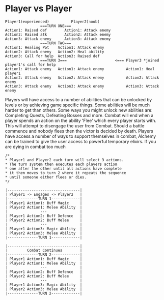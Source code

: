 <h1> Player vs Player </h1>

```
Player1(experienced)          Player2(noob)
                ===TURN ONE===
Action1: Raised def        Action1: Attack enemy
Action2: Raised atk        Action2: Attack enemy
Action3: Attack enemy      Action3: Attack enemy
                ===TURN TWO===
Action1: Healing Pot    Action1: Attack enemy
Action2: Attack enemy   Action2: Heal ability
Action3: Call for help  Action3: Raised def
                ===TURN 3===                      <=== Player3 *joined player1's call for help
Action1: Attack enemy   Action1: Attack enemy          Action1: Heal player1
Action2: Attack enemy   Action2: Attack enemy          Action2: Attack enemy
Action3: Attack enemy   Action3: Attack enemy          Action3: Attack enemy
```

Players will have access to a number of abilities that can be unlocked by levels or by achieving game specific things. Some abilities will be much harder to get than others. Some ways you might unlock new abilities are: Completing Quests, Defeating Bosses and more.
Combat will end when a player spends an action on the ability 'Flee' which every player starts with. This will attempt to disengage the user from Combat. Should a battle commence and nobody flees then the victor is decided by death. Players have access a number of ways to support themselves in combat, Alchemy can be trained to give the user access to powerful temporary elixirs. If you are dying in combat too much 

```
/*
* Player1 and Player2 each turn will select 3 actions.
* The turn system then executes each players action
* one after the other until all actions have complete
* it then moves to turn 2 where it repeats the sequence
* until someone either flees or dies.
*/

|---------------------------------|
| Player1 -> Engages -> Player2   |
|--------------TURN 1-------------|
| Player1 Action1: Buff Magic     |
| Player2 Action1: Melee Ability  |
|               ---               |
| Player1 Action2: Buff Defence   |
| Player2 Action2: Buff Melee     |
|               ---               |
| Player1 Action3: Magic Ability  |
| Player2 Action3: Melee Ability  |
|--------------TURN 1-------------|

|---------------------------------|
|         Combat Continues        |
|--------------TURN 2-------------|
| Player1 Action1: Buff Magic     |
| Player2 Action1: Melee Ability  |
|               ---               |
| Player1 Action2: Buff Defence   |
| Player2 Action2: Buff Melee     |
|               ---               |
| Player1 Action3: Magic Ability  |
| Player2 Action3: Melee Ability  |
|--------------TURN 2-------------|

```